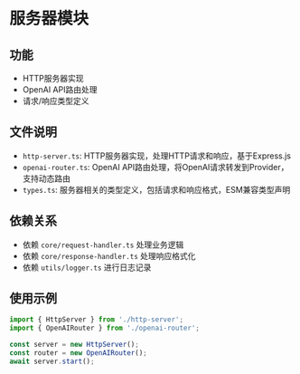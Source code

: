 # 服务器模块

## 功能
- HTTP服务器实现
- OpenAI API路由处理
- 请求/响应类型定义

## 文件说明
- `http-server.ts`: HTTP服务器实现，处理HTTP请求和响应，基于Express.js
- `openai-router.ts`: OpenAI API路由处理，将OpenAI请求转发到Provider，支持动态路由
- `types.ts`: 服务器相关的类型定义，包括请求和响应格式，ESM兼容类型声明

## 依赖关系
- 依赖 `core/request-handler.ts` 处理业务逻辑
- 依赖 `core/response-handler.ts` 处理响应格式化
- 依赖 `utils/logger.ts` 进行日志记录

## 使用示例
```typescript
import { HttpServer } from './http-server';
import { OpenAIRouter } from './openai-router';

const server = new HttpServer();
const router = new OpenAIRouter();
await server.start();
```